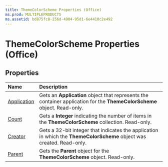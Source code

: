 ```yaml
---
title: ThemeColorScheme Properties (Office)
ms.prod: MULTIPLEPRODUCTS
ms.assetid: bd875fc8-256d-4904-95d1-6e4410c2e492
---
```



# ThemeColorScheme Properties (Office)

## Properties



|**Name**|**Description**|
|:-----|:-----|
|[Application](themecolorscheme-application-property-office.md)|Gets an  **Application** object that represents the container application for the **ThemeColorScheme** object. Read-only.|
|[Count](themecolorscheme-count-property-office.md)|Gets a  **Integer** indicating the number of items in the **ThemeColorScheme** collection. Read-only.|
|[Creator](themecolorscheme-creator-property-office.md)|Gets a 32-bit integer that indicates the application in which the  **ThemeColorScheme** object was created. Read-only.|
|[Parent](themecolorscheme-parent-property-office.md)|Gets the  **Parent** object for the **ThemeColorScheme** object. Read-only.|

